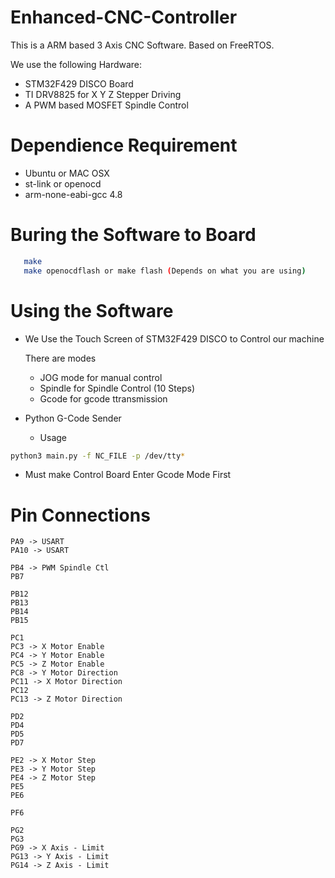 Enhanced-CNC-Controller
=======================

This is a ARM based 3 Axis CNC Software. Based on FreeRTOS.

We use the following Hardware:
 - STM32F429 DISCO Board
 - TI DRV8825 for X Y Z Stepper Driving
 - A PWM based MOSFET Spindle Control

Dependience Requirement
=======================
 - Ubuntu or MAC OSX
 - st-link or openocd
 - arm-none-eabi-gcc 4.8

Buring the Software to Board
=============
```bash
   make
   make openocdflash or make flash (Depends on what you are using)
```
Using the Software
==================
 - We Use the Touch Screen of STM32F429 DISCO to Control our machine
 
   There are modes
   - JOG mode for manual control
   - Spindle for Spindle Control (10 Steps)
   - Gcode for gcode ttransmission
  
 - Python G-Code Sender
   - Usage
  ```bash
  python3 main.py -f NC_FILE -p /dev/tty*
  ```
   - Must make Control Board Enter Gcode Mode First
   
Pin Connections
===============
```
PA9 -> USART
PA10 -> USART

PB4 -> PWM Spindle Ctl
PB7

PB12
PB13
PB14
PB15

PC1
PC3 -> X Motor Enable
PC4 -> Y Motor Enable
PC5 -> Z Motor Enable
PC8 -> Y Motor Direction
PC11 -> X Motor Direction
PC12 
PC13 -> Z Motor Direction

PD2
PD4
PD5
PD7

PE2 -> X Motor Step
PE3 -> Y Motor Step
PE4 -> Z Motor Step
PE5
PE6

PF6

PG2
PG3
PG9 -> X Axis - Limit
PG13 -> Y Axis - Limit
PG14 -> Z Axis - Limit
```

    
   



